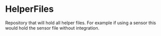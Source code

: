 # HelperFiles
Repository that will hold all helper files. For example if using a sensor this would hold the sensor file without integration.
